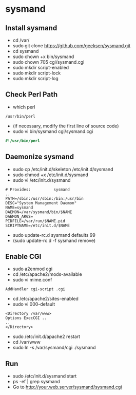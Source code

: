 sysmand
=======

Install sysmand
---------------
* cd /var/
* sudo git clone https://github.com/geeksen/sysmand.git
* cd sysmand
* sudo chown +x bin/sysmand
* sudo chown 705 cgi/sysmand.cgi
* sudo mkdir script-enabled
* sudo mkdir script-lock
* sudo mkdir script-log

Check Perl Path
---------------
* which perl
```
/usr/bin/perl
```

* (if necessary, modify the first line of source code)
* sudo vi bin/sysmand cgi/sysmand.cgi
```perl
#!/usr/bin/perl
```

Daemonize sysmand
-----------------
* sudo cp /etc/init.d/skeleton /etc/init.d/sysmand
* sudo chmod +x /etc/init.d/sysmand
* sudo vi /etc/init.d/sysmand
```
# Provides:          sysmand
..
PATH=/sbin:/usr/sbin:/bin:/usr/bin
DESC="System Management Daemon"
NAME=sysmand
DAEMON=/var/sysmand/bin/$NAME
DAEMON_ARGS=
PIDFILE=/var/run/$NAME.pid
SCRIPTNAME=/etc/init.d/$NAME
```

* sudo update-rc.d sysmand defaults 99
* (sudo update-rc.d -f sysmand remove)

Enable CGI
----------
* sudo a2enmod cgi
* cd /etc/apache2/mods-available
* sudo vi mime.conf
```
AddHandler cgi-script .cgi
```

* cd /etc/apache2/sites-enabled
* sudo vi 000-default
```
<Directory /var/www>
Options ExecCGI ..
..
</Directory>
```

* sudo /etc/init.d/apache2 restart
* cd /var/www
* sudo ln -s /var/sysmand/cgi ./sysmand

Run
---
* sudo /etc/init.d/sysmand start
* ps -ef | grep sysmand
* Go to http://your.web.server/sysmand/sysmand.cgi
